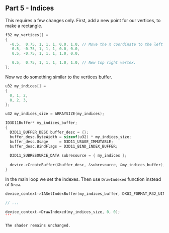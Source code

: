 ## Part 5 - Indices

This requires a few changes only. First, add a new point for our vertices, to make a rectangle.

```cpp
f32 my_vertices[] =
{
  -0.5,  0.75, 1, 1, 1, 0.0, 1.0, // Move the X coordinate to the left instead of center. Same for texture coordinates.
  -0.5, -0.75, 1, 1, 1, 0.0, 0.0,
   0.5, -0.75, 1, 1, 1, 1.0, 0.0,

   0.5,  0.75, 1, 1, 1, 1.0, 1.0, // New top right vertex.
};
```

Now we do something similar to the vertices buffer.

```cpp
u32 my_indices[] =
{
  0, 1, 2,
  0, 2, 3,
};

u32 my_indices_size = ARRAYSIZE(my_indices);

ID3D11Buffer* my_indices_buffer;
{
  D3D11_BUFFER_DESC buffer_desc = {};
  buffer_desc.ByteWidth = sizeof(u32) * my_indices_size;
  buffer_desc.Usage     = D3D11_USAGE_IMMUTABLE;
  buffer_desc.BindFlags = D3D11_BIND_INDEX_BUFFER;
  
  D3D11_SUBRESOURCE_DATA subresource = { my_indices };
  
  device->CreateBuffer(&buffer_desc, &subresource, &my_indices_buffer);
}
```

In the main loop we set the indexes. Then use `DrawIndexed` function instead of `Draw`.

````cpp
device_context->IASetIndexBuffer(my_indices_buffer, DXGI_FORMAT_R32_UINT, 0);

// ...

device_context->DrawIndexed(my_indices_size, 0, 0);
```

The shader remains unchanged.